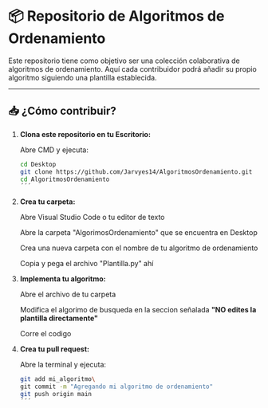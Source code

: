 # 📦 Repositorio de Algoritmos de Ordenamiento

Este repositorio tiene como objetivo ser una colección colaborativa de algoritmos de ordenamiento. Aquí cada contribuidor podrá añadir su propio algoritmo siguiendo una plantilla establecida.

---

## 📥 ¿Cómo contribuir?

1. **Clona este repositorio en tu Escritorio:**

   Abre CMD y ejecuta:

   ```bash
   cd Desktop
   git clone https://github.com/Jarvyes14/AlgoritmosOrdenamiento.git
   cd AlgoritmosOrdenamiento
   ´´´

2. **Crea tu carpeta:**
   
   Abre Visual Studio Code o tu editor de texto

   Abre la carpeta "AlgorimosOrdenamiento" que se encuentra en Desktop

   Crea una nueva carpeta con el nombre de tu algoritmo de ordenamiento

   Copia y pega el archivo "Plantilla.py" ahí

3. **Implementa tu algoritmo:**

   Abre el archivo de tu carpeta

   Modifica el algorimo de busqueda en la seccion señalada
   **"NO edites la plantilla directamente"**

   Corre el codigo

4. **Crea tu pull request:**

   Abre la terminal y ejecuta:

   ```bash
   git add mi_algoritmo\
   git commit -m "Agregando mi algoritmo de ordenamiento"
   git push origin main
   ´´´